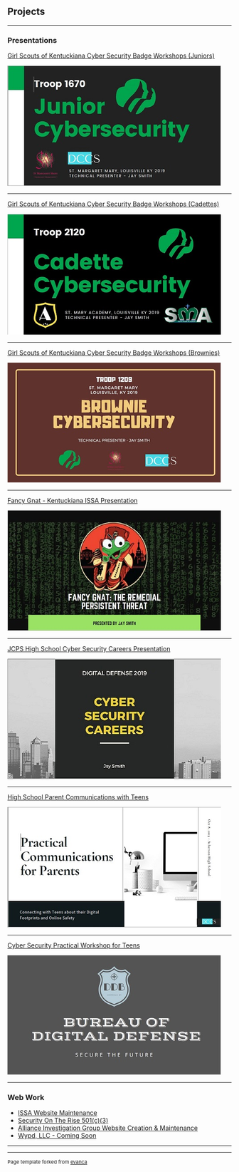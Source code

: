 ## Projects

---

### Presentations

[Girl Scouts of Kentuckiana Cyber Security Badge Workshops (Juniors)](/pdf/Junior%20Cybersecurity%20Troop%201670%20Complete.pdf)

<img src="images/gsathumbnail.JPG?raw=true"/>

---

[Girl Scouts of Kentuckiana Cyber Security Badge Workshops (Cadettes)](/pdf/Junior%20Cybersecurity%20Troop%201670%20Complete.pdf)

<img src="images/cadettethumb2.JPG?raw=true"/>

---

[Girl Scouts of Kentuckiana Cyber Security Badge Workshops (Brownies)](/pdf/Brownie%20Cybersecurity%20Troop%201209%20Complete.pdf)

<img src="images/browniethumbnail.JPG?raw=true"/>

---
[Fancy Gnat - Kentuckiana ISSA Presentation](/pdf/Fancy%20Gnat%20presentation.pdf)

<img src="images/fancygnatthumb.JPG?raw=true"/>

---

[JCPS High School Cyber Security Careers Presentation](/pdf/CareerPreso.pdf/)

<img src="images/careerthumb.JPG?raw=true"/>

---


[High School Parent Communications with Teens](/pdf/ParentComms.pdf/)

<img src="images/parentcommsthumb.JPG?raw=true"/>

---

[Cyber Security Practical Workshop for Teens](/pdf/bdd.PDF/)

<img src="images/bddthumb.JPG?raw=true"/>

---
### Web Work

- [ISSA Website Maintenance](http://issa-kentuckiana.org//)
- [Security On The Rise 501(c)(3)](https://securityontherise.com/)
- [Alliance Investigation Group Website Creation & Maintenance](https://allianceinvestigationgroup.com/)
- [Wypd, LLC - Coming Soon](https://wypd.info/)

---




---
<p style="font-size:11px">Page template forked from <a href="https://github.com/evanca/quick-portfolio">evanca</a></p>
<!-- Remove above link if you don't want to attibute -->
